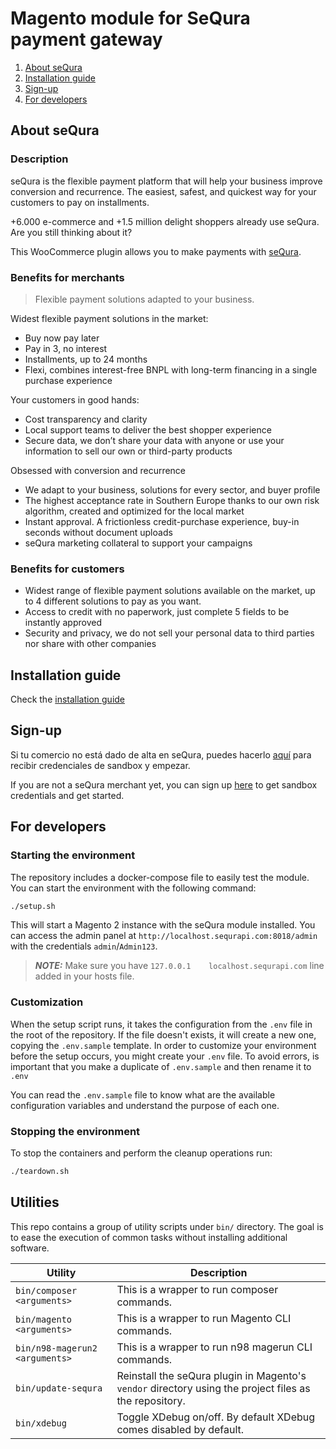 # Magento module for SeQura payment gateway

1. [About seQura](#about-sequra)
2. [Installation guide](https://sequra.atlassian.net/wiki/spaces/DOC/pages/1377304583/MAGENTO+2)
3. [Sign-up](#sign-up)
4. [For developers](#for-developers)

## About seQura
### Description

seQura is the flexible payment platform that will help your business improve conversion and recurrence. 
The easiest, safest, and quickest way for your customers to pay on installments.

+6.000 e-commerce and +1.5 million delight shoppers already use seQura. Are you still thinking about it?

This WooCommerce plugin allows you to make payments with [seQura](https://sequra.es).

### Benefits for merchants

> Flexible payment solutions adapted to your business.

Widest flexible payment solutions in the market:

* Buy now pay later 
* Pay in 3, no interest
* Installments, up to 24 months
* Flexi, combines interest-free BNPL with long-term financing in a single purchase experience

Your customers in good hands:

* Cost transparency and clarity
* Local support teams to deliver the best shopper experience
* Secure data, we don’t share your data with anyone or use your information to sell our own or third-party products 


Obsessed with conversion and recurrence

* We adapt to your business, solutions for every sector, and buyer profile
* The highest acceptance rate in Southern Europe thanks to our own risk algorithm, created and optimized for the local market
* Instant approval. A frictionless credit-purchase experience, buy-in seconds without document uploads
* seQura marketing collateral to support your campaigns

### Benefits for customers

* Widest range of flexible payment solutions available on the market, up to 4 different solutions to pay as you want.
* Access to credit with no paperwork, just complete 5 fields to be instantly approved
* Security and privacy, we do not sell your personal data to third parties nor share with other companies

## Installation guide

Check the [installation guide](https://sequra.atlassian.net/wiki/spaces/DOC/pages/1377304583/MAGENTO+2)

## Sign-up

Si tu comercio no está dado de alta en seQura, puedes hacerlo [aquí](https://sqra.es/signupmes) para recibir credenciales de sandbox y empezar.

If you are not a seQura merchant yet, you can sign up [here](https://sqra.es/signupmen) to get sandbox credentials and get started.

## For developers

### Starting the environment

The repository includes a docker-compose file to easily test the module. You can start the environment with the following command:

```bash
./setup.sh
```

This will start a Magento 2 instance with the seQura module installed. You can access the admin panel at `http://localhost.sequrapi.com:8018/admin` with the credentials `admin`/`Admin123`.

> **_NOTE:_**  Make sure you have `127.0.0.1	localhost.sequrapi.com` line added in your hosts file.

### Customization

When the setup script runs, it takes the configuration from the `.env` file in the root of the repository. If the file doesn't exists, it will create a new one, copying the `.env.sample` template. In order to customize your environment before the setup occurs, you might create your `.env` file. To avoid errors, is important that you make a duplicate of `.env.sample` and then rename it to `.env`

You can read the `.env.sample` file to know what are the available configuration variables and understand the purpose of each one.

### Stopping the environment

To stop the containers and perform the cleanup operations run:

```bash
./teardown.sh
```

## Utilities

This repo contains a group of utility scripts under `bin/` directory. The goal is to ease the execution of common tasks without installing additional software.

| Utility | Description |
| -------- | ------------------------------------------------------------------ |
| `bin/composer <arguments>` | This is a wrapper to run composer commands. |
| `bin/magento <arguments>` | This is a wrapper to run Magento CLI commands. |
| `bin/n98-magerun2 <arguments>` | This is a wrapper to run n98 magerun CLI commands. |
| `bin/update-sequra` | Reinstall the seQura plugin in Magento's `vendor` directory using the project files as the repository. |
| `bin/xdebug` | Toggle XDebug on/off. By default XDebug comes disabled by default. |
